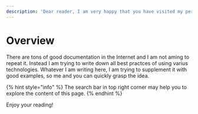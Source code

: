 ```yaml
---
description: 'Dear reader, I am very happy that you have visited my personal IT notebook.'
---
```


# Overview

There are tons of good documentation in the Internet and I am not aming to repeat it. Instead I am trying to write down all best practces of using varius technologies. Whatever I am writing here, I am trying to supplement it with good examples, so me and you can quickly grasp the idea. 

{% hint style="info" %}
The search bar in top right corner may help you to explore the content of this page.
{% endhint %}

Enjoy your reading!

